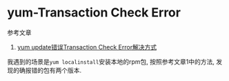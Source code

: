 # yum-Transaction Check Error

参考文章

1. [yum update错误Transaction Check Error解决方式](https://blog.csdn.net/cwallow/article/details/48436223)

我遇到的场景是`yum localinstall`安装本地的rpm包, 按照参考文章1中的方法, 发现的确报错的包有两个版本.
